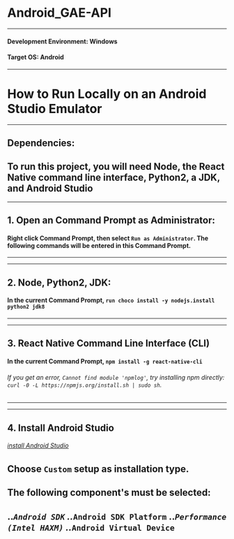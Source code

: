 # Android_GAE-API

---
#### Development Environment: Windows
#### Target OS: Android
---



# How to Run Locally on an Android Studio Emulator

---
## Dependencies:
To run this project, you will need Node, the React Native command line interface, Python2, a JDK, and Android Studio
---

---
## 1. Open an Command Prompt as Administrator:
#### Right click Command Prompt, then select `Run as Administrator`. The following commands will be entered in this Command Prompt.
---

---
## 2. Node, Python2, JDK:
#### In the current Command Prompt, `run choco install -y nodejs.install python2 jdk8`
---

---
## 3. React Native Command Line Interface (CLI)
#### In the current Command Prompt, `npm install -g react-native-cli`
###### If you get an error, `Cannot find module 'npmlog'`, try installing npm directly: `curl -0 -L https://npmjs.org/install.sh | sudo sh`.
---

---
## 4. Install Android Studio
###### [install Android Studio](https://developer.android.com/studio/index.html)
## Choose `Custom` setup as installation type. 
## The following component's must be selected:
  ..*`Android SDK`
  ..*`Android SDK Platform`
  ..*`Performance (Intel HAXM)`
  ..*`Android Virtual Device`
---

